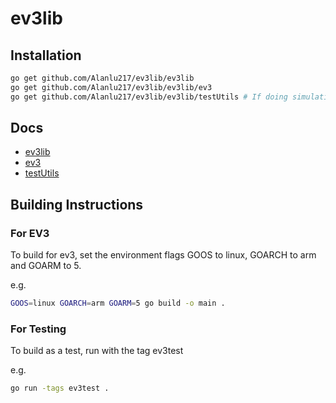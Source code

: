 # ev3lib

## Installation

```bash
go get github.com/Alanlu217/ev3lib/ev3lib
go get github.com/Alanlu217/ev3lib/ev3lib/ev3
go get github.com/Alanlu217/ev3lib/ev3lib/testUtils # If doing simulations

```

## Docs
 - [ev3lib](https://pkg.go.dev/github.com/Alanlu217/ev3lib/ev3lib)
 - [ev3](https://pkg.go.dev/github.com/Alanlu217/ev3lib/ev3lib/ev3)
 - [testUtils](https://pkg.go.dev/github.com/Alanlu217/ev3lib/ev3lib/testUtils)

## Building Instructions
### For EV3
To build for ev3, set the environment flags GOOS to linux, GOARCH to arm and GOARM to 5.

e.g.

```bash
GOOS=linux GOARCH=arm GOARM=5 go build -o main .
```

### For Testing

To build as a test, run with the tag ev3test

e.g.
```bash
go run -tags ev3test .
```
